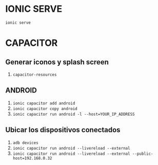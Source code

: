 # IONIC SERVE
`ionic serve`
# CAPACITOR
## Generar iconos y splash screen 
1. `capacitor-resources`
## ANDROID 
1. `ionic capacitor add android`
2. `ionic capacitor copy android`
3. `ionic capacitor run android -l --host=YOUR_IP_ADDRESS`
## Ubicar los dispositivos conectados
1. `adb devices` 
2. `ionic capacitor run android --livereload --external`
3. `ionic capacitor run android --livereload --external --public-host=192.168.0.32`